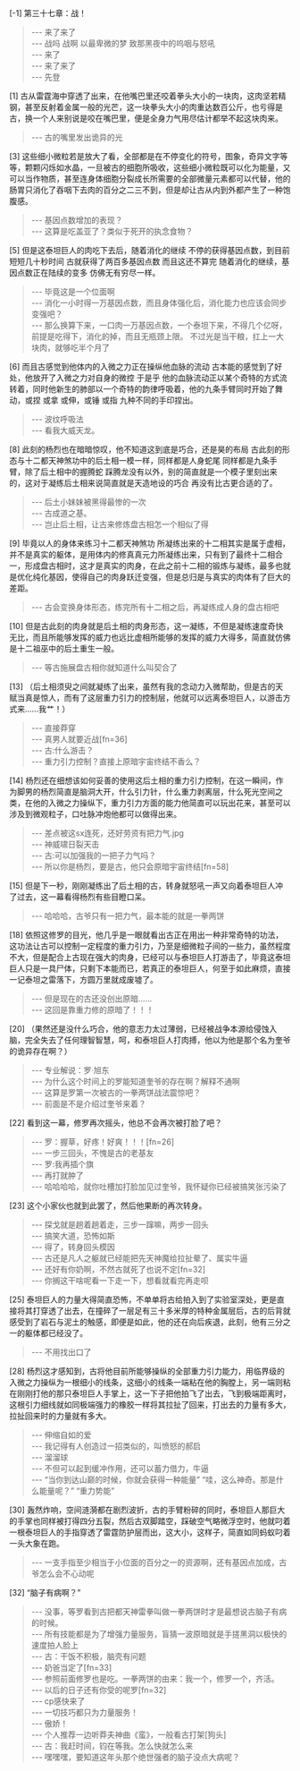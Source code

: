 
[-1] 第三十七章：战！
>--- 来了来了<br>
>--- 战吗 战啊 以最卑微的梦 致那黑夜中的呜咽与怒吼<br>
>--- 来了<br>
>--- 来了来了<br>
>--- 先登<br>

[1] 古从雷霆海中穿透了出来，在他嘴巴里还咬着拳头大小的一块肉，这肉坚若精钢，甚至反射着金属一般的光芒，这一块拳头大小的肉重达数百公斤，也亏得是古，换一个人来别说是咬在嘴巴里，便是全身力气用尽估计都举不起这块肉来。
>--- 古的嘴里发出诡异的光<br>

[3] 这些细小微粒若是放大了看，全部都是在不停变化的符号，图象，奇异文字等等，颗颗闪烁如水晶，一旦被古的细胞所吸收，这些细小微粒既可以化为能量，又可以当作物质，甚至连身体细胞分裂成长所需要的全部微量元素都可以代替，他的肠胃只消化了吞咽下去肉的百分之二三不到，但是却让古从内到外都产生了一种饱腹感。
>--- 基因点数增加的表现？<br>
>--- 这算是吃盖亚了？类似于死开的执念食物？<br>

[5] 但是这泰坦巨人的肉吃下去后，随着消化的继续 不停的获得基因点数，到目前短短几十秒时间 古就获得了两百多基因点数 而且这还不算完 随着消化的继续，基因点数正在陆续的变多 仿佛无有穷尽一样。
>--- 毕竟这是一个位面啊<br>
>--- 消化一小时得一万基因点数，而且身体强化后，消化能力也应该会同步变强吧？<br>
>--- 那么换算下来，一口肉一万基因点数，一个泰坦下来，不得几个亿呀，前提是吃得下，消化的掉，而且无瓶颈上限。
不过光是当干粮，扛上一大块肉，就够吃半个月了<br>

[6] 而且古感觉到他体内的入微之力正在操纵他血脉的流动 古本能的感觉到了好处，他放开了入微之力对自身的微控 于是乎 他的血脉流动正以某个奇特的方式流转着，同时他新生的肺部以一个奇特的韵律呼吸着，他的九条手臂同时开始了舞动，或捏 或拿 或伸，或锤 或指 九种不同的手印捏出。
>--- 波纹呼吸法<br>
>--- 看我大威天龙。<br>

[8] 此刻的杨烈也在暗暗惊叹，他不知道这到底是巧合，还是昊的布局 古此刻的形态与十二都天神煞功中的后土相一模一样，同样都是人身蛇尾 同样都是九条手臂，除了后土相中的握腾蛇 踩腾龙没有以外，别的简直就是一个模子里刻出来的，这对于凝练后土相来说简直就是天造地设的巧合 再没有比古更合适的了。
>--- 后土小妹妹被黑得最惨的一次<br>
>--- 古成道之基。<br>
>--- 岂止后土相，让古来修炼盘古相怎一个相似了得<br>

[9] 毕竟以人的身体来练习十二都天神煞功 所凝练出来的十二相其实是属于虚相，并不是真实的躯体，是用体内的修真真元力所凝练出来，只有到了最终十二相合一，形成盘古相时，这才是真实的肉身，在此之前十二相的锻炼与凝练，最多也就是优化纯化基因，使得自己的肉身跃迁变强，但是总归是与真实的肉体有了巨大的差距。
>--- 古会变换身体形态，练完所有十二相之后，再凝练成人身的盘古相吧<br>

[10] 但是古此刻的肉身就是后土相的肉身形态，这一凝练，不但是凝练速度奇快无比，而且所能够发挥的威力也远比虚相所能够的发挥的威力大得多，简直就仿佛是十二祖巫中的后土重生一般。
>--- 等古施展盘古相你就知道什么叫契合了<br>

[13] （后土相须臾之间就凝练了出来，虽然有我的念动力入微帮助，但是古的天赋当真是惊人，而有了这层重力引力的控制层，他就可以远离泰坦巨人，以游击方式来……我艹！）
>--- 直接莽穿<br>
>--- 真男人就要近战[fn=36]<br>
>--- 古:什么游击？<br>
>--- 重力引力控制？直接上原暗宇宙终结不香么？<br>

[14] 杨烈还在细想该如何妥善的使用这后土相的重力引力控制，在这一瞬间，作为脚男的杨烈简直是脑洞大开，什么引力针，什么重力剥离层，什么死光空间之类，在他的入微之力操纵下，重力引力方面的能力他简直可以玩出花来，甚至可以涉及到微观粒子，口吐脉冲炮他都可以做得出来。
>--- 差点被这sx连死，还好劳资有把力气.jpg<br>
>--- 神威啸日裂天击<br>
>--- 古:可以加强我的一把子力气吗？<br>
>--- 所以你是杨烈，要是古，他只会原暗宇宙终结[fn=58]<br>

[15] 但是下一秒，刚刚凝练出了后土相的古，转身就怒吼一声又向着泰坦巨人冲了过去，这一幕看得杨烈有些目瞪口呆。
>--- 哈哈哈，古爷只有一把力气，最本能的就是一拳两饼<br>

[18] 依照这修罗的目光，他几乎是一眼就看出古正在用出一种非常奇特的功法，这功法让古可以控制一定程度的重力引力，乃至是细微粒子间的一些力，虽然程度不大，但是配合上古现在强大的肉身，已经可以与泰坦巨人打游击了，毕竟这泰坦巨人只是一具尸体，只剩下本能而已，若真正的泰坦巨人，何至于如此麻烦，直接一记泰坦之雷落下，方圆万里就成废墟了。
>--- 但是现在的古还没创出原暗……<br>
>--- 这回是靠重力修的原暗了！！！<br>

[20] （果然还是没什么巧合，他的意志力太过薄弱，已经被战争本源给侵蚀入脑，完全失去了任何理智智慧，呵，和泰坦巨人打肉搏，他以为他是那个名为奎爷的诡异存在啊？）
>--- 专业解说：罗·旭东<br>
>--- 为什么这个时间上的罗能知道奎爷的存在啊？解释不通啊<br>
>--- 这算是罗第一次被古的一拳两饼战法震惊吧？<br>
>--- 前面是不是介绍过奎爷来着？<br>

[22] 看到这一幕，修罗再次摇头，他总不会再次被打脸了吧？
>--- 罗：握草，好疼！好爽！！！[fn=26]<br>
>--- 一步三回头，不愧是古的老基友<br>
>--- 罗:我再插个旗<br>
>--- 再打就肿了<br>
>--- 哈哈哈哈，就你吐槽加打脸加见过奎爷，我怀疑你已经被搞笑张污染了<br>

[23] 这个小家伙也就到此罢了，然后他果断的再次转身。
>--- 探戈就是趟着趟着走，三步一蹿嘛，两步一回头<br>
>--- 搞笑大道，恐怖如斯<br>
>--- 得了，转身回头模因<br>
>--- 古还是凡人之躯就已经能把先天神魔给拉扯晕了、属实牛逼<br>
>--- 还好有你奶啊，不然古就死了也说不定[fn=32]<br>
>--- 你搁这干啥呢看一下走一下，想看就看完再走呗<br>

[25] 泰坦巨人的力量大得简直恐怖，不单单将古给拍入到了实验室深处，更是直接将其打穿透了出去，在撞碎了一层足有三十多米厚的特种金属层后，古的后背就感受到了岩石与泥土的触感，即便是如此，他的还在向后疾退，此刻，他有三分之一的躯体都已经没了。
>--- 不用找出口了<br>

[28] 杨烈这才感知到，古将他目前所能够操纵的全部重力引力能力，用临界级的入微之力操纵为一根细小的线条，这细小的线条一端粘在他的胸膛上，另一端则粘在刚刚打他的那只泰坦巨人手掌上，这一下子把他拍飞了出去，飞到极端距离时，这根引力细线就如同极端强力的橡胶一样将其拉扯了回来，打出去的力量有多大，拉扯回来时的力量就有多大。
>--- 伸缩自如的爱<br>
>--- 我记得有人创造过一招类似的，叫愤怒的郝启<br>
>--- 溜溜球<br>
>--- 不但可以起到缓冲作用，还可以蓄力借力，牛逼<br>
>--- “当你到达山巅的时候，你就会获得一种能量”
“哇，这么神奇。那是什么能量呢？”
“重力势能”<br>

[30] 轰然炸响，空间涟漪都在剧烈波折，古的手臂粉碎的同时，泰坦巨人那巨大的手掌也同样被打得四分五裂，然后古双脚踏空，踩破空气略微浮空时，他就叼着一根泰坦巨人的手指穿透了雷霆防护层而出，这大小，这样子，简直如同蚂蚁叼着一头大象在跑。
>--- 一支手指至少相当于小位面的百分之一的资源啊，还有基因点加成，古爷怎么会不心动呢<br>

[32] “脑子有病啊？”
>--- 没事，等罗看到古把都天神雷拳叫做一拳两饼时才是最想说古脑子有病的时候。<br>
>--- 所有技能都是为了增强力量服务，盲猜一波原暗就是手搓黑洞以极快的速度拍人脸上<br>
>--- 古：干饭不积极，脑壳有问题<br>
>--- 奶爸当定了[fn=33]<br>
>--- 参照前面修罗也是吃。一拳两饼的由来：我一个，修罗一个，齐活。<br>
>--- 以后的日子还有你受的呢罗[fn=32]<br>
>--- cp感快来了<br>
>--- 一切技巧都只为力量服务！<br>
>--- 傲娇！<br>
>--- 个人推荐一边听莽夫神曲《蛮》，一般看古打架[狗头]<br>
>--- 古：我赶时间，钧在等我。怎么快就怎么来<br>
>--- 嘿嘿嘿，要知道这年头那个绝世强者的脑子没点大病呢？<br>
